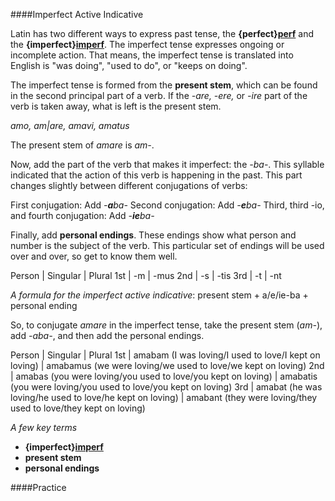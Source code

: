 ####Imperfect Active Indicative

Latin has two different ways to express past tense, the **{perfect}[perf]** and the **{imperfect}[imperf]**.  The imperfect tense expresses ongoing or incomplete action.  That means, the imperfect tense is translated into English is "was doing", "used to do", or "keeps on doing".

[perf]: urn:cite:hclat:category.perfect
[imperf]: urn:cite:hclat:category.imperfect

The imperfect tense is formed from the **present stem**, which can be found in the second principal part of a verb.  If the *-are, -ere,* or *-ire* part of the verb is taken away, what is left is the present stem.

*amo, am|are, amavi, amatus*

The present stem of *amare* is *am-*.

Now, add the part of the verb that makes it imperfect: the *-ba-*.  This syllable indicated that the action of this verb is happening in the past.  This part changes slightly between different conjugations of verbs:

First conjugation: Add *-**a**ba-*
Second conjugation: Add *-**e**ba-*
Third, third -io, and fourth conjugation: Add *-**ie**ba-*

Finally, add **personal endings**.  These endings show what person and number is the subject of the verb.  This particular set of endings will be used over and over, so get to know them well.

Person | Singular | Plural
1st | -m | -mus
2nd | -s | -tis
3rd | -t | -nt

*A formula for the imperfect active indicative*: present stem + a/e/ie-ba + personal ending

So, to conjugate *amare* in the imperfect tense, take the present stem (*am-*), add *-aba-*, and then add the personal endings.

Person | Singular | Plural
1st | amabam (I was loving/I used to love/I kept on loving) | amabamus (we were loving/we used to love/we kept on loving)
2nd | amabas (you were loving/you used to love/you kept on loving) | amabatis (you were loving/you used to love/you kept on loving)
3rd | amabat (he was loving/he used to love/he kept on loving) | amabant (they were loving/they used to love/they kept on loving)

*A few key terms*

- **{imperfect}[imperf]**
- **present stem**
- **personal endings**

####Practice

